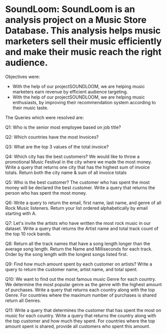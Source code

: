 # SoundLoom: SoundLoom is an analysis project on a Music Store Database. This analysis helps music marketers sell their music efficiently and make their music reach the right audience.

Objectives were:
* With the help of our projectSOUNDLOOM, we are helping music marketers earn revenue by efficient audience targeting.
* With the help of our projectSOUNDLOOM, we are helping music enthusiasts, by improving their recommendation system according to their music taste.

The Queries which were resolved are:



Q1: Who is the senior most employee based on job title?


Q2: Which countries have the most Invoices?


Q3: What are the top 3 values of the total invoice?


Q4: Which city has the best customers? We would like to throw a promotional Music Festival in the city where we made the most money. Write a query that returns one city that has the highest sum of invoice totals. Return both the city name & sum of all invoice totals


Q5: Who is the best customer? The customer who has spent the most money will be declared the best customer. Write a query that returns the person who has spent the most money.


Q6: Write a query to return the email, first name, last name, and genre of all Rock Music listeners. Return your list ordered alphabetically by email starting with A.


Q7: Let's invite the artists who have written the most rock music in our dataset. Write a query that returns the Artist name and total track count of the top 10 rock bands.


Q8: Return all the track names that have a song length longer than the average song length. Return the Name and Milliseconds for each track. Order by the song length with the longest songs listed first.


Q9: Find how much amount spent by each customer on artists? Write a query to return the customer name, artist name, and total spent.


Q10: We want to find out the most famous music Genre for each country. We determine the most popular genre as the genre with the highest amount of purchases. Write a query that returns each country along with the top Genre. For countries where the maximum number of purchases is shared return all Genres.


Q11: Write a query that determines the customer that has spent the most on music for each country. Write a query that returns the country along with the top customer and how much they spent. For countries where the top amount spent is shared, provide all customers who spent this amount.
